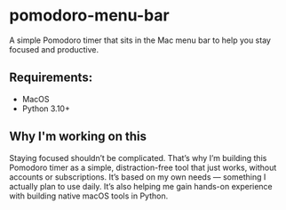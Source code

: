 # pomodoro-menu-bar
A simple Pomodoro timer that sits in the Mac menu bar to help you stay focused and productive.


## Requirements:
- MacOS
- Python 3.10+

## Why I'm working on this
Staying focused shouldn’t be complicated. That’s why I’m building this Pomodoro timer as a simple, distraction-free tool that just works, without accounts or subscriptions. It’s based on my own needs — something I actually plan to use daily. It’s also helping me gain hands-on experience with building native macOS tools in Python.
